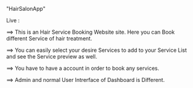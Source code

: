 "HairSalonApp"
 
 Live : 
 
==> This is an Hair Service Booking Website site. Here you can Book different Service of hair treatment.

==> You can easily select your desire Services to add to your Service List and see the Service preview as well.

==> You have to have a account in order to book any services.

==> Admin and normal User Intrerface of Dashboard is Different.